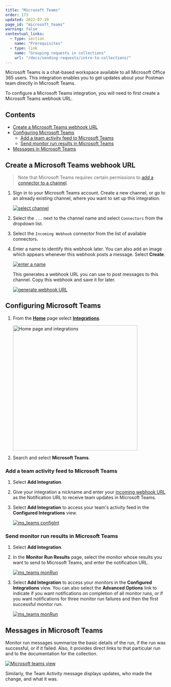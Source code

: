 ```yaml
---
title: "Microsoft Teams"
order: 173
updated: 2022-07-19
page_id: "microsoft_teams"
warning: false
contextual_links:
  - type: section
    name: "Prerequisites"
  - type: link
    name: "Grouping requests in collections"
    url: "/docs/sending-requests/intro-to-collections/"
---
```


Microsoft Teams is a chat-based workspace available to all Microsoft Office 365 users. This integration enables you to get updates about your Postman team directly in Microsoft Teams.

To configure a Microsoft Teams integration, you will need to first create a Microsoft Teams webhook URL.

## Contents

* [Create a Microsoft Teams webhook URL](#create-a-microsoft-teams-webhook-url)
* [Configuring Microsoft Teams](#configuring-microsoft-teams)
    * [Add a team activity feed to Microsoft Teams](#add-a-team-activity-feed-to-microsoft-teams)
    * [Send monitor run results in Microsoft Teams](#send-monitor-run-results-in-microsoft-teams)
* [Messages in Microsoft Teams](#messages-in-microsoft-teams)

## Create a Microsoft Teams webhook URL

> Note that Microsoft Teams requires certain permissions to [add a connector to a channel](https://docs.microsoft.com/en-us/microsoftteams/office-365-custom-connectors).

1. Sign in to your Microsoft Teams account. Create a new channel, or go to an already existing channel, where you want to set up this integration.

    [![select channel](https://assets.postman.com/postman-docs/microsoft-teams-channel.jpg)](https://assets.postman.com/postman-docs/microsoft-teams-channel.jpg)

1. Select the `...` next to the channel name and select `Connectors` from the dropdown list.

1. Select the `Incoming Webhook` connector from the list of available connectors.

1. Enter a name to identify this webhook later. You can also add an image which appears whenever this webhook posts a message. Select **Create**.

    [![enter a name](https://assets.postman.com/postman-docs/microsoft-teams-webhook-name.jpg)](https://assets.postman.com/postman-docs/microsoft-teams-webhook-name.jpg)

    This generates a webhook URL you can use to post messages to this channel. Copy this webhook and save it for later.

    [![generate webhook URL](https://assets.postman.com/postman-docs/microsoft-teams-webhook-url.jpg)](https://assets.postman.com/postman-docs/microsoft-teams-webhook-url.jpg)

## Configuring Microsoft Teams

1. From the **[Home](https://go.postman.co/home)** page select **[Integrations](https://go.postman.co/integrations)**.

    <img alt="Home page and integrations" src="https://assets.postman.com/postman-docs/v10/home-integrations-v10.jpg" width="390px">

1. Search and select **Microsoft Teams**.

### Add a team activity feed to Microsoft Teams

1. Select **Add Integration**.

1. Give your integration a nickname and enter your [incoming webhook URL](#create-a-microsoft-teams-webhook-url) as the Notification URL to receive team updates in Microsoft Teams.

1. Select **Add Integration** to access your team's activity feed in the **Configured Integrations** view.

    [![ms_teams configInt](https://assets.postman.com/postman-docs/msteams-team-activities-show-all-q.jpg)](https://assets.postman.com/postman-docs/msteams-team-activities-show-all-q.jpg)

### Send monitor run results in Microsoft Teams

1. Select **Add Integration**.

1. In the **Monitor Run Results** page, select the monitor whose results you want to send to Microsoft Teams, and enter the notification URL.

    [![ms_teams monRun](https://assets.postman.com/postman-docs/ms-teams-send-mon-run-v9-a.jpg)](https://assets.postman.com/postman-docs/ms-teams-send-mon-run-v9-a.jpg)

1. Select **Add Integration** to access your monitors in the **Configured Integrations** view. You can also select the **Advanced Options** link to indicate if you want notifications on completion of all monitor runs, or if you want notifications for three monitor run failures and then the first successful monitor run.

    [![ms_teams monRun](https://assets.postman.com/postman-docs/msteams-monitor-results-add-q.jpg)](https://assets.postman.com/postman-docs/msteams-monitor-results-add-q.jpg)

## Messages in Microsoft Teams

Monitor run messages summarize the basic details of the run, if the run was successful, or if it failed. Also, it provides direct links to that particular run and to the documentation for the collection.

[![Microsoft teams view](https://assets.postman.com/postman-docs/microsoft-teams-messages.jpg)](https://assets.postman.com/postman-docs/microsoft-teams-messages.jpg)

Similarly, the Team Activity message displays updates, who made the change, and what it was.
